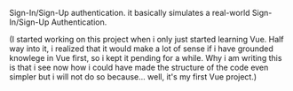 Sign-In/Sign-Up authentication.
it basically simulates a real-world Sign-In/Sign-Up Authentication.

(I started working on this project when i only just started learning Vue. Half way into it,
i realized that it would make a lot of sense if i have grounded knowlege in Vue first, so
i kept it pending for a while.
Why i am writing this is that i see now how i could have made the structure of the code even
simpler but i will not do so because... well, it's my first Vue project.)
